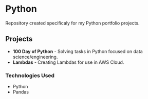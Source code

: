 # Python
Repository created specificaly for my Python portfolio projects.

## Projects
- **100 Day of Python** - Solving tasks in Python focused on data science/engineering.
- **Lambdas** - Creating Lambdas for use in AWS Cloud.

### Technologies Used
- Python
- Pandas
